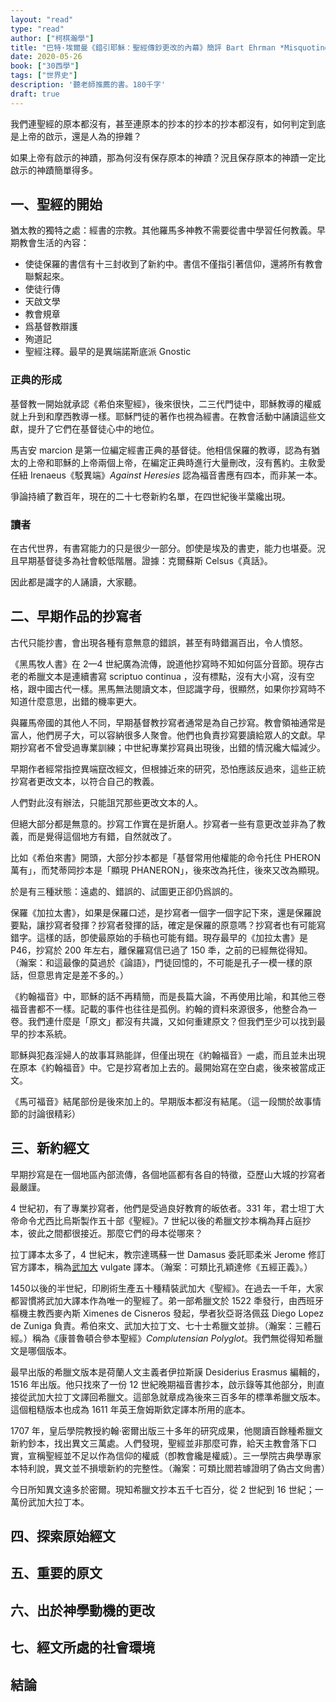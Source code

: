 ```yaml
---
layout: "read"
type: "read"
author: ["柯棋瀚學"]
title: "巴特·埃爾曼《錯引耶穌：聖經傳鈔更改的內幕》簡評 Bart Ehrman *Misquoting Jesus: The Story Behind Who Changed the Bible and Why* "
date: 2020-05-26
book: ["30西學"]
tags: ["世界史"]
description: '聽老師推薦的書。180千字'
draft: true
---
```


我們連聖經的原本都沒有，甚至連原本的抄本的抄本的抄本都沒有，如何判定到底是上帝的啟示，還是人為的摻雜？

如果上帝有啟示的神蹟，那為何沒有保存原本的神蹟？況且保存原本的神蹟一定比啟示的神蹟簡單得多。

## 一、聖經的開始

猶太教的獨特之處：經書的宗教。其他羅馬多神教不需要從書中學習任何教義。早期教會生活的內容：

- 使徒保羅的書信有十三封收到了新約中。書信不僅指引著信仰，還將所有教會聯繫起來。
- 使徒行傳
- 天啟文學
- 教會規章
- 爲基督教辯護
- 殉道記
- 聖經注釋。最早的是異端諾斯底派 Gnostic

### 正典的形成

基督教一開始就承認《希伯來聖經》，後來很快，二三代門徒中，耶穌教導的權威就上升到和摩西教導一樣。耶穌門徒的著作也視為經書。在教會活動中誦讀這些文獻，提升了它們在基督徒心中的地位。

馬吉安 marcion 是第一位編定經書正典的基督徒。他相信保羅的教導，認為有猶太的上帝和耶穌的上帝兩個上帝，在編定正典時進行大量刪改，沒有舊約。主敎愛任紐 Irenaeus《駁異端》*Against Heresies* 認為福音書應有四本，而非某一本。

爭論持續了數百年，現在的二十七卷新約名單，在四世紀後半葉纔出現。

### 讀者

在古代世界，有書寫能力的只是很少一部分。卽使是埃及的書吏，能力也堪憂。況且早期基督徒多為社會較低階層。證據：克爾蘇斯 Celsus《真話》。

因此都是識字的人誦讀，大家聽。

## 二、早期作品的抄寫者

古代只能抄書，會出現各種有意無意的錯誤，甚至有時錯漏百出，令人憤怒。

《黑馬牧人書》在 2—4 世紀廣為流傳，說道他抄寫時不知如何區分音節。現存古老的希臘文本是連續書寫 scriptuo continua ，沒有標點，沒有大小寫，沒有空格，跟中國古代一樣。黑馬無法閱讀文本，但認識字母，很顯然，如果你抄寫時不知道什麼意思，出錯的機率更大。

與羅馬帝國的其他人不同，早期基督教抄寫者通常是為自己抄寫。教會領袖通常是富人，他們房子大，可以容納很多人聚會。他們也負責抄寫要讀給眾人的文獻。早期抄寫者不曾受過專業訓練；中世紀專業抄寫員出現後，出錯的情況纔大幅減少。

早期作者經常指控異端竄改經文，但根據近來的研究，恐怕應該反過來，這些正統抄寫者更改文本，以符合自己的教義。

人們對此沒有辦法，只能詛咒那些更改文本的人。

但絕大部分都是無意的。抄寫工作實在是折磨人。抄寫者一些有意更改並非為了教義，而是覺得這個地方有錯，自然就改了。

比如《希伯來書》開頭，大部分抄本都是「基督常用他權能的命令托住 PHERON 萬有」，而梵蒂岡抄本是「顯現 PHANERON」，後來改為托住，後來又改為顯現。

於是有三種狀態：遠處的、錯誤的、試圖更正卻仍爲誤的。

保羅《加拉太書》，如果是保羅口述，是抄寫者一個字一個字記下來，還是保羅說要點，讓抄寫者發揮？抄寫者發揮的話，確定是保羅的原意嗎？抄寫者也有可能寫錯字。這樣的話，卽使最原始的手稿也可能有錯。現存最早的《加拉太書》是 P46，抄寫於 200 年左右，離保羅寫信已過了 150 秊，之前的已經無從得知。（瀚案：和這最像的莫過於《論語》，門徒回憶的，不可能是孔子一模一樣的原話，但意思肯定是差不多的。）

《約翰福音》中，耶穌的話不再精簡，而是長篇大論，不再使用比喻，和其他三卷福音書都不一樣。記載的事件也往往是孤例。約翰的資料來源很多，他整合為一卷。我們連什麼是「原文」都沒有共識，又如何重建原文？但我們至少可以找到最早的抄本系統。

耶穌與犯姦淫婦人的故事耳熟能詳，但僅出現在《約翰福音》一處，而且並未出現在原本《約翰福音》中。它是抄寫者加上去的。最開始寫在空白處，後來被當成正文。

《馬可福音》結尾部份是後來加上的。早期版本都沒有結尾。（這一段關於故事情節的討論很精彩）

## 三、新約經文

早期抄寫是在一個地區內部流傳，各個地區都有各自的特徵，亞歷山大城的抄寫者最嚴謹。

4 世紀初，有了專業抄寫者，他們是受過良好教育的皈依者。331 年，君士坦丁大帝命令尤西比烏斯製作五十部《聖經》。7 世紀以後的希臘文抄本稱為拜占庭抄本，彼此之間都很接近。那麼它們的母本從哪來？

拉丁譯本太多了，4 世紀末，教宗達瑪蘇一世 Damasus 委託耶柔米 Jerome 修訂官方譯本，稱為<u>武加大</u> vulgate 譯本。（瀚案：可類比孔穎達修《五經正義》。）

1450以後的半世紀，印刷術生產五十種精裝武加大《聖經》。在過去一千年，大家都習慣將武加大譯本作為唯一的聖經了。弟一部希臘文於 1522 秊發行，由西班牙樞機主教西麥內斯 Ximenes de Cisneros 發起，學者狄亞哥洛佩茲 Diego Lopez de Zuniga 負責。希伯來文、武加大拉丁文、七十士希臘文並排。（瀚案：三體石經。）稱為《康普魯頓合參本聖經》*Complutensian Polyglot*。我們無從得知希臘文是哪個版本。

最早出版的希臘文版本是荷蘭人文主義者伊拉斯謨 Desiderius Erasmus 編輯的，1516 年出版。他只找來了一份 12 世紀晚期福音書抄本，啟示錄等其他部分，則直接從武加大拉丁文譯回希臘文。這部急就章成為後來三百多年的標準希臘文版本。這個粗糙版本也成為 1611 年英王詹姆斯欽定譯本所用的底本。

1707 年，皇后學院教授約翰·密爾出版三十多年的研究成果，他閱讀百餘種希臘文新約鈔本，找出異文三萬處。人們發現，聖經並非那麼可靠，給天主教會落下口實，宣稱聖經並不足以作為信仰的權威（卽教會纔是權威）。三一學院古典學專家本特利說，異文並不損壞新約的完整性。（瀚案：可類比閻若璩證明了偽古文尙書）

今日所知異文遠多於密爾。現知希臘文抄本五千七百分，從 2 世紀到 16 世紀；一萬份武加大拉丁本。

## 四、探索原始經文

## 五、重要的原文

## 六、出於神學動機的更改

## 七、經文所處的社會環境

## 結論
















